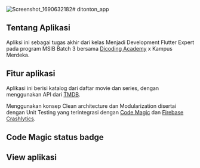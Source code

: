 ![Screenshot_1690632182](https://github.com/Angga-Nugraha/ditonton_app/assets/76716099/9deecb37-d13d-48e0-998a-2e5152034f54)# ditonton_app
## Tentang Aplikasi
Apliksi ini sebagai tugas akhir dari kelas Menjadi Development Flutter Expert pada program MSIB Batch 3  bersama [Dicoding Academy](https://www.dicoding.com/) x Kampus Merdeka.

## Fitur aplikasi
Aplikasi ini berisi katalog dari daftar movie dan series, dengan menggunakan API dari [TMDB](https://www.themoviedb.org/).

Menggunakan konsep Clean architecture dan Modularization disertai dengan Unit Testing yang terintegrasi dengan [Code Magic](https://codemagic.io/start/) dan [Firebase Crashlytics](https://firebase.google.com).


## Code Magic status badge


## View aplikasi


 

